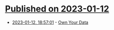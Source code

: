 # [Published on 2023-01-12](index.md)

* [2023-01-12, 18:57:01](https://news.ycombinator.com/item?id=34358622) - [Own Your Data](https://yourdigitalrights.org)

